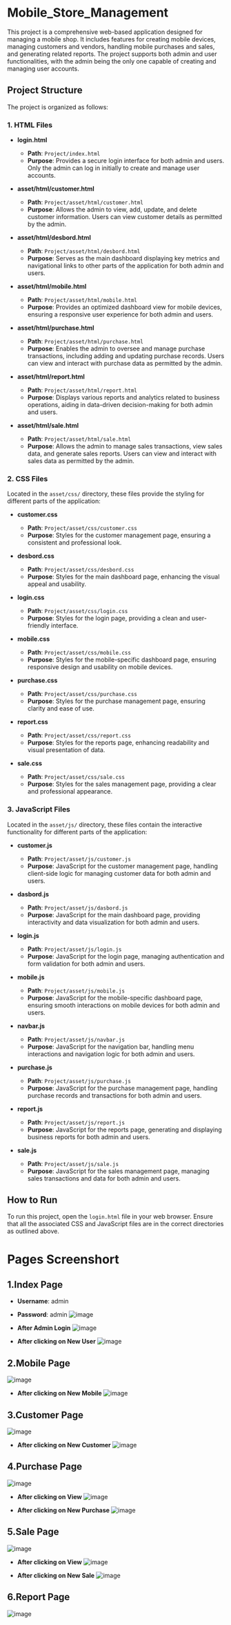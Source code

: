 # Mobile_Store_Management

This project is a comprehensive web-based application designed for managing a mobile shop. It includes features for creating mobile devices, managing customers and vendors, handling mobile purchases and sales, and generating related reports. The project supports both admin and user functionalities, with the admin being the only one capable of creating and managing user accounts.

## Project Structure

The project is organized as follows:

### 1. HTML Files

- **login.html**
  - **Path**: `Project/index.html`
  - **Purpose**: Provides a secure login interface for both admin and users. Only the admin can log in initially to create and manage user accounts.

- **asset/html/customer.html**
  - **Path**: `Project/asset/html/customer.html`
  - **Purpose**: Allows the admin to view, add, update, and delete customer information. Users can view customer details as permitted by the admin.

- **asset/html/desbord.html**
  - **Path**: `Project/asset/html/desbord.html`
  - **Purpose**: Serves as the main dashboard displaying key metrics and navigational links to other parts of the application for both admin and users.

- **asset/html/mobile.html**
  - **Path**: `Project/asset/html/mobile.html`
  - **Purpose**: Provides an optimized dashboard view for mobile devices, ensuring a responsive user experience for both admin and users.

- **asset/html/purchase.html**
  - **Path**: `Project/asset/html/purchase.html`
  - **Purpose**: Enables the admin to oversee and manage purchase transactions, including adding and updating purchase records. Users can view and interact with purchase data as permitted by the admin.

- **asset/html/report.html**
  - **Path**: `Project/asset/html/report.html`
  - **Purpose**: Displays various reports and analytics related to business operations, aiding in data-driven decision-making for both admin and users.

- **asset/html/sale.html**
  - **Path**: `Project/asset/html/sale.html`
  - **Purpose**: Allows the admin to manage sales transactions, view sales data, and generate sales reports. Users can view and interact with sales data as permitted by the admin.

### 2. CSS Files

Located in the `asset/css/` directory, these files provide the styling for different parts of the application:

- **customer.css**
  - **Path**: `Project/asset/css/customer.css`
  - **Purpose**: Styles for the customer management page, ensuring a consistent and professional look.

- **desbord.css**
  - **Path**: `Project/asset/css/desbord.css`
  - **Purpose**: Styles for the main dashboard page, enhancing the visual appeal and usability.

- **login.css**
  - **Path**: `Project/asset/css/login.css`
  - **Purpose**: Styles for the login page, providing a clean and user-friendly interface.

- **mobile.css**
  - **Path**: `Project/asset/css/mobile.css`
  - **Purpose**: Styles for the mobile-specific dashboard page, ensuring responsive design and usability on mobile devices.

- **purchase.css**
  - **Path**: `Project/asset/css/purchase.css`
  - **Purpose**: Styles for the purchase management page, ensuring clarity and ease of use.

- **report.css**
  - **Path**: `Project/asset/css/report.css`
  - **Purpose**: Styles for the reports page, enhancing readability and visual presentation of data.

- **sale.css**
  - **Path**: `Project/asset/css/sale.css`
  - **Purpose**: Styles for the sales management page, providing a clear and professional appearance.

### 3. JavaScript Files

Located in the `asset/js/` directory, these files contain the interactive functionality for different parts of the application:

- **customer.js**
  - **Path**: `Project/asset/js/customer.js`
  - **Purpose**: JavaScript for the customer management page, handling client-side logic for managing customer data for both admin and users.

- **dasbord.js**
  - **Path**: `Project/asset/js/dasbord.js`
  - **Purpose**: JavaScript for the main dashboard page, providing interactivity and data visualization for both admin and users.

- **login.js**
  - **Path**: `Project/asset/js/login.js`
  - **Purpose**: JavaScript for the login page, managing authentication and form validation for both admin and users.

- **mobile.js**
  - **Path**: `Project/asset/js/mobile.js`
  - **Purpose**: JavaScript for the mobile-specific dashboard page, ensuring smooth interactions on mobile devices for both admin and users.

- **navbar.js**
  - **Path**: `Project/asset/js/navbar.js`
  - **Purpose**: JavaScript for the navigation bar, handling menu interactions and navigation logic for both admin and users.

- **purchase.js**
  - **Path**: `Project/asset/js/purchase.js`
  - **Purpose**: JavaScript for the purchase management page, handling purchase records and transactions for both admin and users.

- **report.js**
  - **Path**: `Project/asset/js/report.js`
  - **Purpose**: JavaScript for the reports page, generating and displaying business reports for both admin and users.

- **sale.js**
  - **Path**: `Project/asset/js/sale.js`
  - **Purpose**: JavaScript for the sales management page, managing sales transactions and data for both admin and users.

## How to Run

To run this project, open the `login.html` file in your web browser. Ensure that all the associated CSS and JavaScript files are in the correct directories as outlined above.

# Pages Screenshort

## 1.Index Page
- **Username**: admin
- **Password**: admin
![image](https://github.com/user-attachments/assets/599f8786-ef2a-401d-94da-406342473b0a)

- **After Admin Login**
![image](https://github.com/user-attachments/assets/d134365c-2b21-4db3-adcb-b14e56fca333)

- **After clicking on New User**
![image](https://github.com/user-attachments/assets/795a2ae6-4551-4e70-837d-3a068d7dc227)

## 2.Mobile Page
![image](https://github.com/user-attachments/assets/5f63fc12-0298-4329-a318-0cdf0e376738)

- **After clicking on New Mobile**
![image](https://github.com/user-attachments/assets/283ac238-4e4c-4cd7-8605-6e812ab1ccd9)

## 3.Customer Page
![image](https://github.com/user-attachments/assets/ce19a6a4-c851-4aec-970f-da27595a1031)

- **After clicking on New Customer**
![image](https://github.com/user-attachments/assets/78b487c5-5f62-477e-a8de-15d583eb5d5f)

## 4.Purchase Page
![image](https://github.com/user-attachments/assets/0e95bc58-7cc1-46ad-8bd0-5334c2337bde)

- **After clicking on View**
![image](https://github.com/user-attachments/assets/bf28b897-c7df-4622-a292-ebf92fe0f167)

- **After clicking on New Purchase**
![image](https://github.com/user-attachments/assets/4987e0c7-5475-4d8b-9dfd-1f907af417ff)

## 5.Sale Page
![image](https://github.com/user-attachments/assets/bb1e705a-4812-4a82-959b-8bc9a4028d39)

- **After clicking on View**
![image](https://github.com/user-attachments/assets/bad183c3-03b7-4ce4-885c-f4b6db1a6da8)

- **After clicking on New Sale**
![image](https://github.com/user-attachments/assets/8aba6354-ff64-444f-82f7-ca27ec0a7916)

## 6.Report Page
![image](https://github.com/user-attachments/assets/1c128538-a2ee-4356-97fa-33b1d7ea1cf8)



















